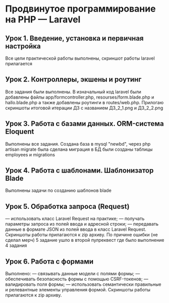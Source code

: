 # Продвинутое программирование на PHP — Laravel
## Урок 1. Введение, установка и первичная настройка
Все цели практической работы выполнены, скриншот работы laravel прилагается
## Урок 2. Контроллеры, экшены и роутинг
Все задания были выполнены. В изначальный код laravel были добавлены файлы app/formcontroller.php, resourses/form.blade.php и hallo.blade.php а также добавлены роутинги в routes/web.php. Прилогаю скриншоты итоговой итерации ДЗ с названием ДЗ_2_1.png и ДЗ_2_2.png
## Урок 3.  Работа с базами данных. ORM-система Eloquent
Выполнены все задания. Создана база в mysql "newbd", через php artisan migrate была сделана миграция в БД были созданы таблицы employees и migrations
## Урок 4.  Работа с шаблонами. Шаблонизатор Blade
Выполнены задачи по созданию шаблонов blade
## Урок 5.  Обработка запроса (Request)
— использовать класс Laravel Request на практике;
— получать параметры запроса из полей ввода и адресной строки;
— передавать данные в формате JSON из полей ввода в класс Laravel Request.
Скриншоты работы прилагаются к zip архиву.
По причине ошибки (не сделал мерч) 5 задание ушло в второй пулреквест где было выполнение 4 задания
## Урок 6.  Работа с формами
Выполнено:
— связывать данные модели с полями формы;
— обеспечивать безопасность формы с помощью CSRF-токенов;
— валидировать поля формы;
— использовать семантически правильные и релевантные элементы управления формой.
Скриншоты работы прилагаются к zip архиву.